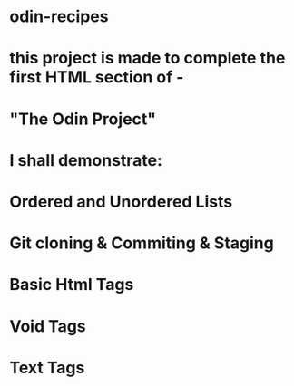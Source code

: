 # odin-recipes

# this project is made to complete the first HTML section of -
# "The Odin Project"
# I shall demonstrate:
# Ordered and Unordered Lists
# Git cloning & Commiting & Staging 
# Basic Html Tags
# Void Tags
# Text Tags
#
#